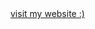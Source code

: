 <!DOCTYPE html>
<html>
	<a href = " https://seafood0607.github.io/" target = "_blank">visit my website :)</a>
</html>
